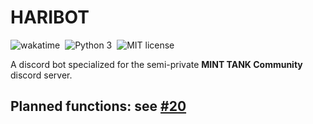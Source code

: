 
# HARIBOT

![wakatime](https://wakatime.com/badge/user/de63f4ec-0b0d-40c1-8ed3-36b881955881/project/b5aabc37-7f6a-4fd4-b427-38b9d11c7fa9.svg)&nbsp;
![Python 3](https://img.shields.io/badge/python-3-blue)&nbsp;
![MIT license](https://img.shields.io/badge/license-MIT-green)&nbsp;

A discord bot specialized for the semi-private **MINT TANK Community** discord server.

## Planned functions: see [#20](https://github.com/FabianBartl/HARIBOT/issues/20)
